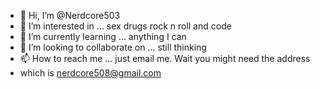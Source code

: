 - 👋 Hi, I’m @Nerdcore503
- 👀 I’m interested in ... sex drugs rock n roll and code
- 🌱 I’m currently learning ... anything I can
- 💞️ I’m looking to collaborate on ... still thinking
- 📫 How to reach me ... just email me. Wait you might need the address
 - which is nerdcore508@gmail.com 

<!---
Nerdcore503/Nerdcore503 is a ✨ special ✨ repository because its `README.md` (this file) appears on your GitHub profile.
You can click the Preview link to take a look at your changes.
--->
